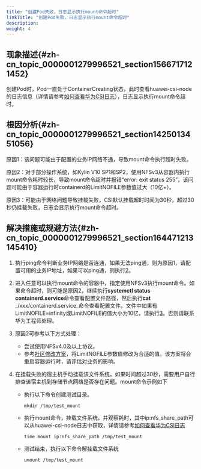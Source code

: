 ```yaml
---
title: "创建Pod失败，日志显示执行mount命令超时"
linkTitle: "创建Pod失败，日志显示执行mount命令超时"
description: 
weight: 4
---
```


## 现象描述{#zh-cn_topic_0000001279996521_section1566717121452}

创建Pod时，Pod一直处于ContainerCreating状态，此时查看huawei-csi-node的日志信息（详情请参考[如何查看华为CSI日志](/docs/常用操作/信息收集/如何查看华为CSI日志)），日志显示执行mount命令超时。

## 根因分析{#zh-cn_topic_0000001279996521_section1425013451056}

原因1：该问题可能由于配置的业务IP网络不通，导致mount命令执行超时失败。

原因2：对于部分操作系统，如Kylin V10 SP1和SP2，使用NFSv3从容器内执行mount命令耗时较长，导致mount命令超时并报错“error: exit status 255”，该问题可能由于容器运行时containerd的LimitNOFILE参数值过大（10亿+）。

原因3：可能由于网络问题导致挂载失败，CSI默认挂载超时时间为30秒，超过30秒仍挂载失败，日志会显示执行mount命令超时。

## 解决措施或规避方法{#zh-cn_topic_0000001279996521_section164471213145410}

1.  执行ping命令判断业务IP网络是否连通，如果无法ping通，则为原因1，请配置可用的业务IP地址，如果可以ping通，则执行[2](#li21141916181411)。
2.  <a name="li21141916181411"></a>进入任意可以执行mount命令的容器中，指定使用NFSv3执行mount命令。如果命令超时，则可能是原因2，继续执行**systemctl status containerd.service**命令查看配置文件路径，然后执行**cat** _/xxx/containerd.service_命令查看配置文件。文件中如果有LimitNOFILE=infinity或LimitNOFILE的值大小为10亿，请执行[3](#li560665881414)。否则请联系华为工程师处理。
3.  <a name="li560665881414"></a>原因2可参考以下方式处理：
    -   尝试使用NFSv4.0及以上协议。
    -   参考[社区修改方案](https://github.com/containerd/containerd/issues/3201)，将LimitNOFILE参数值修改为合适的值。该方案将会重启容器运行时，请评估对业务的影响。

4.  在挂载失败的宿主机手动挂载该文件系统，如果时间超过30秒，需要用户自行排查该宿主机到存储节点网络是否存在问题。mount命令示例如下
    -   执行以下命令创建测试目录。

        ```
        mkdir /tmp/test_mount
        ```

    -   执行mount命令，挂载文件系统，并观察耗时，其中ip:nfs\_share\_path可以从huawei-csi-node日志中获取，详情请参考[如何查看华为CSI日志](/docs/常用操作/信息收集/如何查看华为CSI日志)

        ```
        time mount ip:nfs_share_path /tmp/test_mount
        ```

    -   测试结束，执行以下命令解挂载文件系统

        ```
        umount /tmp/test_mount
        ```

